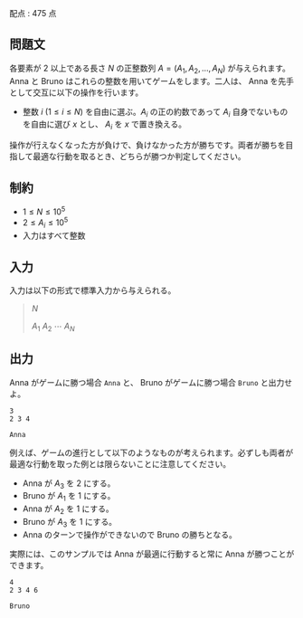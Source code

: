 配点 : $475$ 点

## 問題文

各要素が $2$ 以上である長さ $N$ の正整数列 $A = (A_1, A_2, \dots ,A_N)$ が与えられます。Anna と Bruno はこれらの整数を用いてゲームをします。二人は、 Anna を先手として交互に以下の操作を行います。

- 整数 $i \ (1 \leq i \leq N)$ を自由に選ぶ。$A_i$ の正の約数であって $A_i$ 自身でないものを自由に選び $x$ とし、 $A_i$ を $x$ で置き換える。

操作が行えなくなった方が負けで、負けなかった方が勝ちです。両者が勝ちを目指して最適な行動を取るとき、どちらが勝つか判定してください。

## 制約

- $1 \leq N \leq 10^5$
- $2 \leq A_i \leq 10^5$
- 入力はすべて整数

## 入力

入力は以下の形式で標準入力から与えられる。

> $N$
> 
> $A_1$ $A_2$ $\cdots$ $A_N$

## 出力

Anna がゲームに勝つ場合 `Anna` と、 Bruno がゲームに勝つ場合 `Bruno` と出力せよ。

```input1
3
2 3 4
```

```output1
Anna
```

例えば、ゲームの進行として以下のようなものが考えられます。必ずしも両者が最適な行動を取った例とは限らないことに注意してください。

- Anna が $A_3$ を $2$ にする。
- Bruno が $A_1$ を $1$ にする。
- Anna が $A_2$ を $1$ にする。
- Bruno が $A_3$ を $1$ にする。
- Anna のターンで操作ができないので Bruno の勝ちとなる。

実際には、このサンプルでは Anna が最適に行動すると常に Anna が勝つことができます。

```input2
4
2 3 4 6
```

```output2
Bruno
```